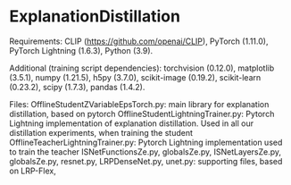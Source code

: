 # ExplanationDistillation

Requirements: CLIP (https://github.com/openai/CLIP), PyTorch (1.11.0), PyTorch Lightning (1.6.3), Python (3.9).

Additional (training script dependencies): torchvision (0.12.0), matplotlib (3.5.1), numpy (1.21.5), h5py (3.7.0), scikit-image (0.19.2), scikit-learn (0.23.2), scipy (1.7.3), pandas (1.4.2).


Files:
OfflineStudentZVariableEpsTorch.py: main library for explanation distillation, based on pytorch
OfflineStudentLightningTrainer.py: Pytorch Lightning implementation of explanation distillation. Used in all our distillation experiments, when training the student
OfflineTeacherLightningTrainer.py: Pytorch Lightning implementation used to train the teacher
ISNetFunctionsZe.py, globalsZe.py, ISNetLayersZe.py, globalsZe.py, resnet.py, LRPDenseNet.py, unet.py: supporting files, based on LRP-Flex, 


